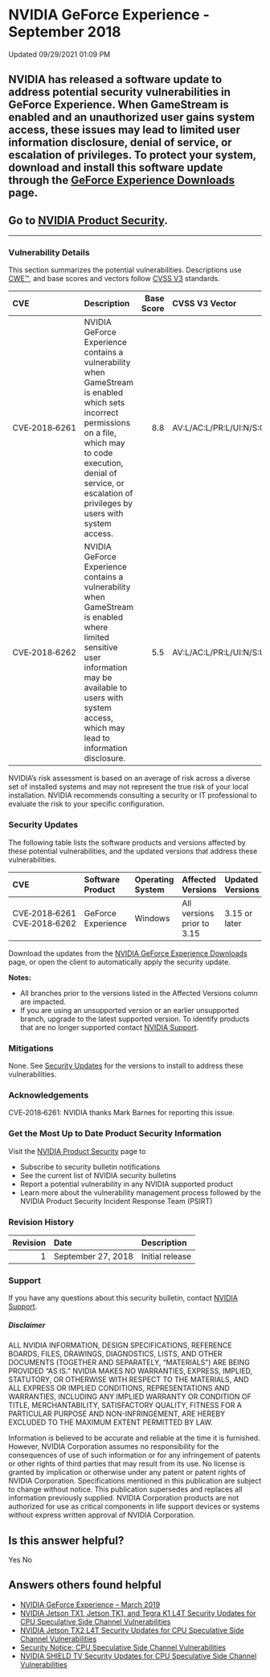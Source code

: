 

 NVIDIA GeForce Experience - September 2018
=============================================================




 Updated 09/29/2021 01:09 PM



NVIDIA has released a software update to address potential security vulnerabilities in GeForce Experience. When GameStream is enabled and an unauthorized user gains system access, these issues may lead to limited user information disclosure, denial of service, or escalation of privileges. To protect your system, download and install this software update through the [GeForce Experience Downloads](https://www.geforce.com/geforce-experience/download) page.
-------------------------------------------------------------------------------------------------------------------------------------------------------------------------------------------------------------------------------------------------------------------------------------------------------------------------------------------------------------------------------------------------------------------------------------------------------------------------


Go to [NVIDIA Product Security](http://www.nvidia.com/product-security/).
-------------------------------------------------------------------------






---




### Vulnerability Details


This section summarizes the potential vulnerabilities. Descriptions use [CWE™](https://cwe.mitre.org/), and base scores and vectors follow [CVSS V3](https://www.first.org/cvss/user-guide) standards.


| CVE | Description | Base Score | CVSS V3 Vector |
|:--------------|:-----------------------------------------------------------------------------------------------------------------------------------------------------------------------------------------------------------------------------------|-------------:|:------------------------------------|
| CVE‑2018‑6261 | NVIDIA GeForce Experience contains a vulnerability when GameStream is enabled which sets incorrect permissions on a file, which may to code execution, denial of service, or escalation of privileges by users with system access. | 8.8 | AV:L/AC:L/PR:L/UI:N/S:C/C:H/I:H/A:H |
| CVE‑2018‑6262 | NVIDIA GeForce Experience contains a vulnerability when GameStream is enabled where limited sensitive user information may be available to users with system access, which may lead to information disclosure. | 5.5 | AV:L/AC:L/PR:L/UI:N/S:U/C:H/I:N/A:N |
NVIDIA’s risk assessment is based on an average of risk across a diverse set of installed systems and may not represent the true risk of your local installation. NVIDIA recommends consulting a security or IT professional to evaluate the risk to your specific configuration.


### Security Updates


The following table lists the software products and versions affected by these potential vulnerabilities, and the updated versions that address these vulnerabilities.


| CVE | Software Product | Operating System | Affected Versions | Updated Versions |
|:----------------------------|:-------------------|:-------------------|:---------------------------|:-------------------|
| CVE‑2018‑6261 CVE‑2018‑6262 | GeForce Experience | Windows | All versions prior to 3.15 | 3.15 or later |
Download the updates from the [NVIDIA GeForce Experience Downloads](http://www.geforce.com/geforce-experience/download) page, or open the client to automatically apply the security update.


**Notes:**


* All branches prior to the versions listed in the Affected Versions column are impacted.
* If you are using an unsupported version or an earlier unsupported branch, upgrade to the latest supported version. To identify products that are no longer supported contact [NVIDIA Support](http://www.nvidia.com/object/support.html).


### Mitigations


None. See [Security Updates](#security-updates) for the versions to install to address these vulnerabilities.


### Acknowledgements


CVE‑2018‑6261: NVIDIA thanks Mark Barnes for reporting this issue.


### Get the Most Up to Date Product Security Information


Visit the [NVIDIA Product Security](http://www.nvidia.com/security) page to


* Subscribe to security bulletin notifications
* See the current list of NVIDIA security bulletins
* Report a potential vulnerability in any NVIDIA supported product
* Learn more about the vulnerability management process followed by the NVIDIA Product Security Incident Response Team (PSIRT)


### Revision History


| Revision | Date | Description |
|-----------:|:-------------------|:----------------|
| 1 | September 27, 2018 | Initial release |
### Support


If you have any questions about this security bulletin, contact [NVIDIA Support](http://www.nvidia.com/object/support.html).


##### Disclaimer


ALL NVIDIA INFORMATION, DESIGN SPECIFICATIONS, REFERENCE BOARDS, FILES, DRAWINGS, DIAGNOSTICS, LISTS, AND OTHER DOCUMENTS (TOGETHER AND SEPARATELY, “MATERIALS”) ARE BEING PROVIDED “AS IS.” NVIDIA MAKES NO WARRANTIES, EXPRESS, IMPLIED, STATUTORY, OR OTHERWISE WITH RESPECT TO THE MATERIALS, AND ALL EXPRESS OR IMPLIED CONDITIONS, REPRESENTATIONS AND WARRANTIES, INCLUDING ANY IMPLIED WARRANTY OR CONDITION OF TITLE, MERCHANTABILITY, SATISFACTORY QUALITY, FITNESS FOR A PARTICULAR PURPOSE AND NON-INFRINGEMENT, ARE HEREBY EXCLUDED TO THE MAXIMUM EXTENT PERMITTED BY LAW.


Information is believed to be accurate and reliable at the time it is furnished. However, NVIDIA Corporation assumes no responsibility for the consequences of use of such information or for any infringement of patents or other rights of third parties that may result from its use. No license is granted by implication or otherwise under any patent or patent rights of NVIDIA Corporation. Specifications mentioned in this publication are subject to change without notice. This publication supersedes and replaces all information previously supplied. NVIDIA Corporation products are not authorized for use as critical components in life support devices or systems without express written approval of NVIDIA Corporation.










Is this answer helpful?
-----------------------



Yes
No







Answers others found helpful
----------------------------


* [ NVIDIA GeForce Experience – March 2019](/app/answers/detail/a_id/4784/related/1)
* [ NVIDIA Jetson TX1, Jetson TK1, and Tegra K1 L4T Security Updates for CPU Speculative Side Channel Vulnerabilities](/app/answers/detail/a_id/4616/related/1)
* [ NVIDIA Jetson TX2 L4T Security Updates for CPU Speculative Side Channel Vulnerabilities](/app/answers/detail/a_id/4617/related/1)
* [Security Notice: CPU Speculative Side Channel Vulnerabilities](/app/answers/detail/a_id/4609/related/1)
* [ NVIDIA SHIELD TV Security Updates for CPU Speculative Side Channel Vulnerabilities](/app/answers/detail/a_id/4613/related/1)








